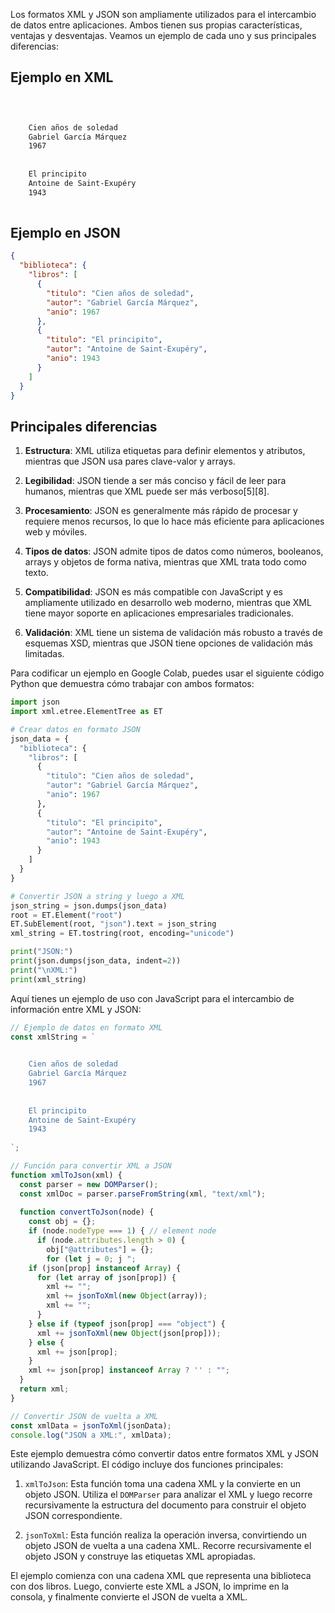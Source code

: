 Los formatos XML y JSON son ampliamente utilizados para el intercambio de datos entre aplicaciones. Ambos tienen sus propias características, ventajas y desventajas. Veamos un ejemplo de cada uno y sus principales diferencias:

## Ejemplo en XML

```xml


  
    Cien años de soledad
    Gabriel García Márquez
    1967
  
  
    El principito
    Antoine de Saint-Exupéry
    1943
  

```

## Ejemplo en JSON

```json
{
  "biblioteca": {
    "libros": [
      {
        "titulo": "Cien años de soledad",
        "autor": "Gabriel García Márquez",
        "anio": 1967
      },
      {
        "titulo": "El principito",
        "autor": "Antoine de Saint-Exupéry",
        "anio": 1943
      }
    ]
  }
}
```

## Principales diferencias

1. **Estructura**: XML utiliza etiquetas para definir elementos y atributos, mientras que JSON usa pares clave-valor y arrays.

2. **Legibilidad**: JSON tiende a ser más conciso y fácil de leer para humanos, mientras que XML puede ser más verboso[5][8].

3. **Procesamiento**: JSON es generalmente más rápido de procesar y requiere menos recursos, lo que lo hace más eficiente para aplicaciones web y móviles.

4. **Tipos de datos**: JSON admite tipos de datos como números, booleanos, arrays y objetos de forma nativa, mientras que XML trata todo como texto.

5. **Compatibilidad**: JSON es más compatible con JavaScript y es ampliamente utilizado en desarrollo web moderno, mientras que XML tiene mayor soporte en aplicaciones empresariales tradicionales.

6. **Validación**: XML tiene un sistema de validación más robusto a través de esquemas XSD, mientras que JSON tiene opciones de validación más limitadas.

Para codificar un ejemplo en Google Colab, puedes usar el siguiente código Python que demuestra cómo trabajar con ambos formatos:

```python
import json
import xml.etree.ElementTree as ET

# Crear datos en formato JSON
json_data = {
  "biblioteca": {
    "libros": [
      {
        "titulo": "Cien años de soledad",
        "autor": "Gabriel García Márquez",
        "anio": 1967
      },
      {
        "titulo": "El principito",
        "autor": "Antoine de Saint-Exupéry",
        "anio": 1943
      }
    ]
  }
}

# Convertir JSON a string y luego a XML
json_string = json.dumps(json_data)
root = ET.Element("root")
ET.SubElement(root, "json").text = json_string
xml_string = ET.tostring(root, encoding="unicode")

print("JSON:")
print(json.dumps(json_data, indent=2))
print("\nXML:")
print(xml_string)
```

Aquí tienes un ejemplo de uso con JavaScript para el intercambio de información entre XML y JSON:

```javascript
// Ejemplo de datos en formato XML
const xmlString = `

  
    Cien años de soledad
    Gabriel García Márquez
    1967
  
  
    El principito
    Antoine de Saint-Exupéry
    1943
  
`;

// Función para convertir XML a JSON
function xmlToJson(xml) {
  const parser = new DOMParser();
  const xmlDoc = parser.parseFromString(xml, "text/xml");
  
  function convertToJson(node) {
    const obj = {};
    if (node.nodeType === 1) { // element node
      if (node.attributes.length > 0) {
        obj["@attributes"] = {};
        for (let j = 0; j ";
    if (json[prop] instanceof Array) {
      for (let array of json[prop]) {
        xml += "";
        xml += jsonToXml(new Object(array));
        xml += "";
      }
    } else if (typeof json[prop] === "object") {
      xml += jsonToXml(new Object(json[prop]));
    } else {
      xml += json[prop];
    }
    xml += json[prop] instanceof Array ? '' : "";
  }
  return xml;
}

// Convertir JSON de vuelta a XML
const xmlData = jsonToXml(jsonData);
console.log("JSON a XML:", xmlData);
```

Este ejemplo demuestra cómo convertir datos entre formatos XML y JSON utilizando JavaScript. El código incluye dos funciones principales:

1. `xmlToJson`: Esta función toma una cadena XML y la convierte en un objeto JSON. Utiliza el `DOMParser` para analizar el XML y luego recorre recursivamente la estructura del documento para construir el objeto JSON correspondiente.

2. `jsonToXml`: Esta función realiza la operación inversa, convirtiendo un objeto JSON de vuelta a una cadena XML. Recorre recursivamente el objeto JSON y construye las etiquetas XML apropiadas.

El ejemplo comienza con una cadena XML que representa una biblioteca con dos libros. Luego, convierte este XML a JSON, lo imprime en la consola, y finalmente convierte el JSON de vuelta a XML.

